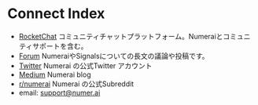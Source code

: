 # Connect Index

* [RocketChat](https://community.numer.ai/) コミュニティチャットプラットフォーム。Numeraiとコミュニティサポートを含む。
* [Forum](https://forum.numer.ai) NumeraiやSignalsについての長文の議論や投稿です。
* [Twitter](https://twitter.com/numerai) Numerai の公式Twitter アカウント
* [Medium](https://medium.com/numerai) Numerai blog
* [r/numerai](https://www.reddit.com/r/numerai/) Numerai の公式Subreddit
* email: support@numer.ai



